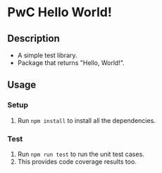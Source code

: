 # PwC Hello World!

## Description
- A simple test library.
- Package that returns "Hello, World!".

## Usage
### Setup
1. Run `npm install` to install all the dependencies.

### Test
1. Run `npm run test` to run the unit test cases.
2. This provides code coverage results too.